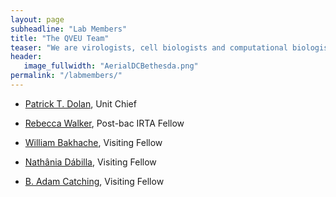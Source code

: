 ```yaml
---
layout: page
subheadline: "Lab Members"
title: "The QVEU Team"
teaser: "We are virologists, cell biologists and computational biologists interested in the evolution and emergence of RNA viruses."
header:
   image_fullwidth: "AerialDCBethesda.png"
permalink: "/labmembers/"
---
```

* [Patrick T. Dolan](https://qveu.github.io/QVEU/labmembers/ptd/), Unit Chief

* [Rebecca Walker](https://qveu.github.io/QVEU/labmembers/rw/), Post-bac IRTA Fellow

* [William Bakhache](https://qveu.github.io/QVEU/labmembers/wb/), Visiting Fellow

* [Nathânia Dábilla](https://qveu.github.io/QVEU/labmembers/nd/), Visiting Fellow

* [B. Adam Catching](https://qveu.github.io/QVEU/labmembers/bac/), Visiting Fellow